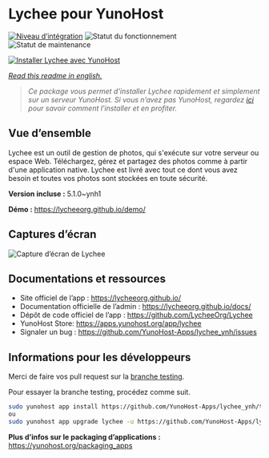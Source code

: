 <!--
N.B.: This README was automatically generated by https://github.com/YunoHost/apps/tree/master/tools/README-generator
It shall NOT be edited by hand.
-->

# Lychee pour YunoHost

[![Niveau d’intégration](https://dash.yunohost.org/integration/lychee.svg)](https://dash.yunohost.org/appci/app/lychee) ![Statut du fonctionnement](https://ci-apps.yunohost.org/ci/badges/lychee.status.svg) ![Statut de maintenance](https://ci-apps.yunohost.org/ci/badges/lychee.maintain.svg)

[![Installer Lychee avec YunoHost](https://install-app.yunohost.org/install-with-yunohost.svg)](https://install-app.yunohost.org/?app=lychee)

*[Read this readme in english.](./README.md)*

> *Ce package vous permet d’installer Lychee rapidement et simplement sur un serveur YunoHost.
Si vous n’avez pas YunoHost, regardez [ici](https://yunohost.org/#/install) pour savoir comment l’installer et en profiter.*

## Vue d’ensemble

Lychee est un outil de gestion de photos, qui s'exécute sur votre serveur ou espace Web. Téléchargez, gérez et partagez des photos comme à partir d'une application native. Lychee est livré avec tout ce dont vous avez besoin et toutes vos photos sont stockées en toute sécurité.


**Version incluse :** 5.1.0~ynh1

**Démo :** https://lycheeorg.github.io/demo/

## Captures d’écran

![Capture d’écran de Lychee](./doc/screenshots/screenshot.jpg)

## Documentations et ressources

* Site officiel de l’app : <https://lycheeorg.github.io/>
* Documentation officielle de l’admin : <https://lycheeorg.github.io/docs/>
* Dépôt de code officiel de l’app : <https://github.com/LycheeOrg/Lychee>
* YunoHost Store: <https://apps.yunohost.org/app/lychee>
* Signaler un bug : <https://github.com/YunoHost-Apps/lychee_ynh/issues>

## Informations pour les développeurs

Merci de faire vos pull request sur la [branche testing](https://github.com/YunoHost-Apps/lychee_ynh/tree/testing).

Pour essayer la branche testing, procédez comme suit.

``` bash
sudo yunohost app install https://github.com/YunoHost-Apps/lychee_ynh/tree/testing --debug
ou
sudo yunohost app upgrade lychee -u https://github.com/YunoHost-Apps/lychee_ynh/tree/testing --debug
```

**Plus d’infos sur le packaging d’applications :** <https://yunohost.org/packaging_apps>